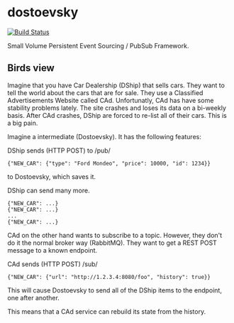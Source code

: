 dostoevsky
==========

[![Build Status](https://travis-ci.org/Raphexion/dostoevsky.svg?branch=master)](https://travis-ci.org/Raphexion/dostoevsky)

Small Volume Persistent Event Sourcing / PubSub Framework.

Birds view
----------

Imagine that you have Car Dealership (DShip) that sells cars.
They want to tell the world about the cars that are for sale.
They use a Classified Advertisements Website called CAd.
Unfortunatly, CAd has have some stability problems lately.
The site crashes and loses its data on a bi-weekly basis.
After CAd crashes, DShip are forced to re-list all of their cars.
This is a big pain.

Imagine a intermediate (Dostoevsky). It has the following features:

DShip sends (HTTP POST) to /pub/

	{"NEW_CAR": {"type": "Ford Mondeo", "price": 10000, "id": 1234}}

to Dostoevsky, which saves it.

DShip can send many more.

	{"NEW_CAR": ...}
	{"NEW_CAR": ...}
	...
	{"NEW_CAR": ...}

CAd on the other hand wants to subscribe to a topic. However,
they don't do it the normal broker way (RabbitMQ). They want
to get a REST POST message to a known endpoint.

CAd sends (HTTP POST) /sub/

	{"NEW_CAR": {"url": "http://1.2.3.4:8080/foo", "history": true}}

This will cause Dostoevsky to send all of the DShip items to the endpoint,
one after another.

This means that a CAd service can rebuild its state from the history.
